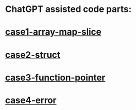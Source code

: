 # ChatGPT assisted code parts:

# [case1-array-map-slice](https://github.com/krystoliz/Pelatihan-KMTETI_Penugasan-Week-2/blob/main/case1-array-map-slice/README.md)
# [case2-struct](https://github.com/krystoliz/Pelatihan-KMTETI_Penugasan-Week-2/blob/main/case2-struct/README.md)
# [case3-function-pointer](https://github.com/krystoliz/Pelatihan-KMTETI_Penugasan-Week-2/blob/main/case3-function-pointer/README.md)
# [case4-error](https://github.com/krystoliz/Pelatihan-KMTETI_Penugasan-Week-2/blob/main/case4-error/README.md)
